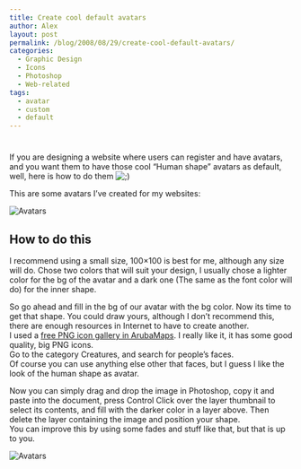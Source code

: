 ```yaml
---
title: Create cool default avatars
author: Alex
layout: post
permalink: /blog/2008/08/29/create-cool-default-avatars/
categories:
  - Graphic Design
  - Icons
  - Photoshop
  - Web-related
tags:
  - avatar
  - custom
  - default
---
```

# 

If you are designing a website where users can register and have avatars, and you want them to have those cool “Human shape” avatars as default, well, here is how to do them ![;)][1] 

 [1]: http://urbanoalvarez.es/blog/wp-includes/images/smilies/icon_wink.gif

This are some avatars I’ve created for my websites:

![Avatars][2] 

## How to do this

 [2]: http://urbanoalvarez.es/img/blog/avatar/avatars.gif

I recommend using a small size, 100×100 is best for me, although any size will do. Chose two colors that will suit your design, I usually chose a lighter color for the bg of the avatar and a dark one (The same as the font color will do) for the inner shape.

So go ahead and fill in the bg of our avatar with the bg color. Now its time to get that shape. You could draw yours, although I don’t recommend this, there are enough resources in Internet to have to create another.  
I used a [free PNG icon gallery in ArubaMaps][3]. I really like it, it has some good quality, big PNG icons.  
Go to the category Creatures, and search for people’s faces.  
Of course you can use anything else other that faces, but I guess I like the look of the human shape as avatar.

 [3]: http://www.arubamaps.info/Icons/arles_gallery/index.html

Now you can simply drag and drop the image in Photoshop, copy it and paste into the document, press Control Click over the layer thumbnail to select its contents, and fill with the darker color in a layer above. Then delete the layer containing the image and position your shape.  
You can improve this by using some fades and stuff like that, but that is up to you.

![Avatars][4]

 [4]: http://urbanoalvarez.es/img/blog/avatar/more_avatars.gif